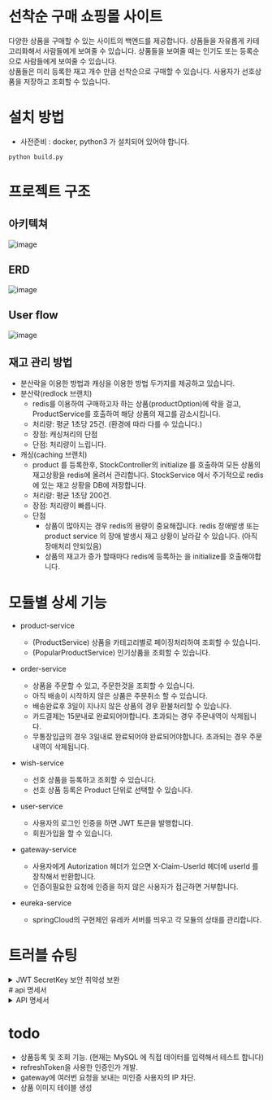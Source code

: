 # 선착순 구매 쇼핑몰 사이트
다양한 상품을 구매할 수 있는 사이트의 백엔드를 제공합니다. 
상품들을 자유롭게 카테고리화해서 사람들에게 보여줄 수 있습니다.
상품들을 보여줄 때는 인기도 또는 등록순으로 사람들에게 보여줄 수 있습니다.  
상품들은 미리 등록한 재고 개수 만큼 선착순으로 구매할 수 있습니다.
사용자가 선호상품을 저장하고 조회할 수 있습니다. 

# 설치 방법
- 사전준비 : docker, python3 가 설치되어 있어야 합니다. 

```
python build.py
```

# 프로젝트 구조

## 아키텍쳐
![image](https://github.com/user-attachments/assets/8deab6ff-4543-4eb7-9223-6520e447b13d)

## ERD
![image](https://github.com/user-attachments/assets/5766e5a4-1ff6-42d1-9696-de697ead7c6b)

## User flow
![image](https://github.com/user-attachments/assets/be04aaba-0834-4674-b020-c57df76a9563)


## 재고 관리 방법
- 분산락을 이용한 방법과 캐싱을 이용한 방법 두가지를 제공하고 있습니다.
- 분산락(redlock 브랜치)
    * redis를 이용하여 구매하고자 하는 상품(productOption)에 락을 걸고, ProductService를 호출하여 해당 상품의 재고를 감소시킵니다.
    * 처리량: 평균 1초당 25건. (환경에 따라 다를 수 있습니다.)
    * 장점: 캐싱처리의 단점
    * 단점: 처리량이 느립니다. 
- 캐싱(caching 브랜치)
    * product 를 등록한후, StockController의 initialize 를 호출하여 모든 상품의 재고상황을 redis에 올려서 관리합니다. StockService 에서 주기적으로 redis에 있는 재고 상황을 DB에 저장합니다.
    * 처리량: 평균 1초당 200건.
    * 장점: 처리량이 빠릅니다.
    * 단점
      * 상품이 많아지는 경우 redis의 용량이 중요해집니다. redis 장애발생 또는 product service 의 장애 발생시 재고 상황이 날라갈 수 있습니다. (아직 장애처리 안되있음)
      * 상품의 재고가 증가 할때마다 redis에 등록하는 을 initialize를 호출해야합니다.

# 모듈별 상세 기능
- product-service
  * (ProductService) 상품을 카테고리별로 페이징처리하여 조회할 수 있습니다. 
  * (PopularProductService) 인기상품을 조회할 수 있습니다.
 
- order-service
  * 상품을 주문할 수 있고, 주문한것을 조회할 수 있습니다.
  * 아직 배송이 시작하지 않은 상품은 주문취소 할 수 있습니다.
  * 배송완료후 3일이 지나지 않은 상품의 경우 환불처리할 수 있습니다.
  * 카드결제는 15분내로 완료되어야합니다. 초과되는 경우 주문내역이 삭제됩니다.
  * 무통장입금의 경우 3일내로 완료되어야 완료되어야합니다. 초과되는 경우 주문내역이 삭제됩니다.
 
- wish-service
   * 선호 상품을 등록하고 조회할 수 있습니다.
   * 선호 상품 등록은 Product 단위로 선택할 수 있습니다.

- user-service
   * 사용자의 로그인 인증을 하면 JWT 토큰을 발행합니다.
   * 회원가입을 할 수 있습니다.
 
- gateway-service
   * 사용자에게 Autorization 헤더가 있으면 X-Claim-UserId 헤더에 userId 를 장착해서 반환합니다.
   * 인증이필요한 요청에 인증을 하지 않은 사용자가 접근하면 거부합니다.
 
- eureka-service
  * springCloud의 구현체인 유레카 서버를 띄우고 각 모듈의 상태를 관리합니다.

# 트러블 슈팅
<details>
   <summary>JWT SecretKey 보안 취약성 보완</summary>
   - JWT 토큰에서 UserId 를 가져오기 위해 모든 서비스가 SecreteKey를 가진상태에서 API 호출이 들어오면 헤더에 있는 JWT 토큰을 SecreteKey로 복호화하는 과정을 시행했었습니다. SecretKey를 변경하는 경우 모든 서비스의 SecretKey를 같이 변경해줘야하는 불편함이 있었고, 분산저장되어 있다는 점에서 보안이 취약하는 문제점이 있었습니다.
   - Gateway가 SecretKey를 가지고 있게 하여 API호출이 들어오면 Gateway 단에서 JWT 토큰을 분석하여 UserId를 추출하고 헤더에 다시 장착해주는 방식으로 개선했습니다. 이를 통해서 SecretKey는 JWT토큰을 생성하는 UserService와 Gateway 두 모듈만 갖고 있게 하여 보안 취약성이 개선되었습니다.  
</details>
# api 명세서
<details>
   <summary>API 명세서</summary>
- 회원가입

![image](https://github.com/user-attachments/assets/4fb18921-305e-49dd-8254-2468d7e4dabb)


- 로그인

![image](https://github.com/user-attachments/assets/06b93037-d24d-4201-b060-3400dbeebae8)


- 상품조회

![image](https://github.com/user-attachments/assets/d038c7cb-c156-4335-853b-4f4d9bdb5512)


- 조회결과
    
    ```jsx
    {
        "totalCount": 4,
        "cursor": null,
        "orderResponses": [
            {
                "productId": 5,
                "name": "니트 스웨터",
                "mainImage": null,
                "price": 1,
                "options": [
                    "베이지",
                    "그레이"
                ]
            },
            {
                "productId": 4,
                "name": "가죽 재킷",
                "mainImage": null,
                "price": 1,
                "options": [
                    "브라운",
                    "블랙"
                ]
            },
            {
                "productId": 3,
                "name": "캐주얼 셔츠",
                "mainImage": null,
                "price": 1,
                "options": [
                    "화이트",
                    "스카이블루"
                ]
            },
            {
                "productId": 1,
                "name": "프리미엄 티셔츠",
                "mainImage": null,
                "price": 1,
                "options": [
                    "화이트",
                    "블랙",
                    "네이비"
                ]
            }
        ]
    }
    ```
    

- 상품 상세조회

![image](https://github.com/user-attachments/assets/4d8e8ca5-0c38-4c75-99f9-312efe275557)


- wish_list 조회

![image](https://github.com/user-attachments/assets/a3ca9707-73a2-41b1-9dbc-dab9443a6fe3)

- wish_list 추가

![image](https://github.com/user-attachments/assets/e995714a-3db9-4fd6-be00-3982f410d4e3)

- wish_list 삭제

![image](https://github.com/user-attachments/assets/05c5b28f-db84-42a0-af70-ba51bdde53ad)

- 상품주문

![image](https://github.com/user-attachments/assets/08a4208d-9420-4e39-8c37-5fcc1631a06c)

- 상품주문취소

![image](https://github.com/user-attachments/assets/ccd1a5ec-4483-4125-aee9-140b96e95617)

</details>

# todo
- 상품등록 및 조회 기능. (현재는 MySQL 에 직접 데이터를 입력해서 테스트 합니다)
- refreshToken을 사용한 인증인가 개발.
- gateway에 여러번 요청을 보내는 미인증 사용자의 IP 차단.
- 상품 이미지 테이블 생성
